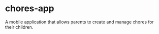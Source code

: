 # chores-app
A mobile application that allows parents to create and manage chores for their children.

